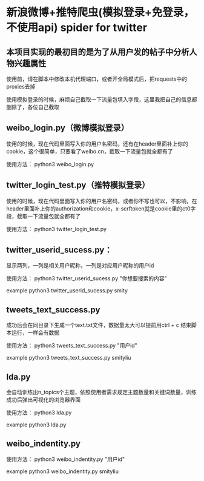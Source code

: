 # 新浪微博+推特爬虫(模拟登录+免登录，不使用api) spider for twitter
## 本项目实现的最初目的是为了从用户发的帖子中分析人物兴趣属性

使用前，请在脚本中修改本机代理端口，或者开全局模式后，把requests中的proxies去掉

使用模拟登录的时候，麻烦自己截取一下流量包填入字段，这里我把自己的信息都删除了，各位自己截取

## weibo_login.py（微博模拟登录）

使用的时候，现在代码里面写入你的用户名密码，还有在header里面补上你的cookie，这个很简单，只要看了weibo.cn，截取一下流量包就全都有了

使用方法：
python3 weibo_login.py

## twitter_login_test.py（推特模拟登录）
使用的时候，现在代码里面写入你的用户名密码，或者你不写也可以，不影响，在header里面补上你的authorization和cookie，x-scrftoken就是cookie里的ct0字段，截取一下流量包就全都有了

使用方法：
python3 twitter_login_test.py

## twitter_userid_sucess.py：
显示两列，一列是相关用户昵称，一列是对应用户昵称的用户id

使用方法：
python3 twitter_userid_sucess.py "你想要搜索的内容"

example python3 twitter_userid_sucess.py smity

## tweets_text_success.py
成功后会在同目录下生成一个text.txt文件，数据量太大可以提前用ctrl + c 结束脚本运行，一样会有数据

使用方法：
python3 tweets_text_success.py "用户id"

example python3 tweets_text_success.py smityliu

## lda.py
会自动训练出n_topics个主题，依照使用者需求规定主题数量和关键词数量，训练成功后弹出可视化的浏览器界面

使用方法：
python3 lda.py

example python3 lda.py

## weibo_indentity.py
使用方法：
python3 weibo_indentity.py "用户id"

example python3 weibo_indentity.py smityliu
